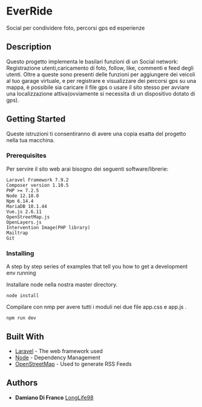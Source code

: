 # EverRide

Social per condividere foto, percorsi gps ed esperienze 

## Description

Questo progetto implementa le basilari funzioni di un Social network: Registrazione utenti,caricamento di foto, follow, like, commenti e feed degli utenti.
Oltre a queste sono presenti delle funzioni per aggiungere dei veicoli al tuo garage virtuale, e per registrare e visualizzare dei percorsi gps su una mappa,
è possibile sia caricare il file gps o usare il sito stesso per avviare una localizzazione attiva(ovviamente si necessita di un dispositivo dotato di gps).

## Getting Started

Queste istruzioni ti consentiranno di avere una copia esatta del progetto nella tua macchina.


### Prerequisites

Per servire il sito web arai bisogno dei seguenti software/librerie:

```
Laravel Framework 7.9.2
Composer version 1.10.5
PHP >= 7.2.5
Node 12.18.0
Npm 6.14.4
MariaDB 10.1.44
Vue.js 2.6.11 
OpenStreetMap.js
OpenLayers.js
Intervention Image(PHP library)
Mailtrap
Git

```

### Installing

A step by step series of examples that tell you how to get a development env running

Installare node nella nostra master directory.
```
node install 
```
Compilare con nmp per avere tutti i moduli nei due file app.css e app.js .
```
npm run dev 
```


## Built With

* [Laravel](https://laravel.com/) - The web framework used
* [Node](https://nodejs.org/it/) - Dependency Management
* [OpenStreetMap](https://rometools.github.io/rome/) - Used to generate RSS Feeds


## Authors

* **Damiano Di Franco**  [LongLife98](https://github.com/LongLife98)

